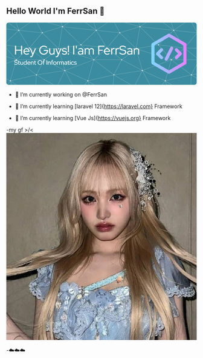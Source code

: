 ## Hello World I'm FerrSan 👋

![FerrSan X IveLiz](img/github-header-image.png)
<!--
**FerrSan/FerrSan** is a ✨ _special_ ✨ repository because its `README.md` (this file) appears on your GitHub profile.

Here are some ideas to get you started:

- 🌱 I’m currently learning ...
- 👯 I’m looking to collaborate on ...
- 🤔 I’m looking for help with ...
- 💬 Ask me about ...
- 📫 How to reach me: ...
- 😄 Pronouns: ...
- ⚡ Fun fact: ...
-->
- 🔭 I’m currently working on @FerrSan

- 🌱 I’m currently learning [laravel 12]{https://laravel.com} Framework
- 🌱 I’m currently learning [Vue Js]{https://vuejs.org} Framework

-my gf >/< 
![iveLizz](img/ivliz.jpeg)

-☁️☁️☁️

